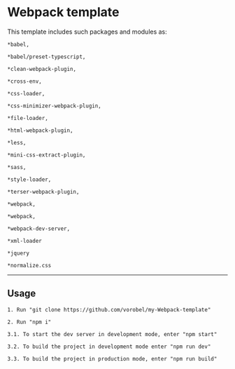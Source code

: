 # Webpack template

This template includes such packages and modules as:    

    *babel,
    
    *babel/preset-typescript,
    
    *clean-webpack-plugin,
    
    *cross-env,
    
    *css-loader,
    
    *css-minimizer-webpack-plugin,
    
    *file-loader,
    
    *html-webpack-plugin,
    
    *less,
    
    *mini-css-extract-plugin,
    
    *sass,
    
    *style-loader,
    
    *terser-webpack-plugin,
    
    *webpack,
    
    *webpack,
    
    *webpack-dev-server,
    
    *xml-loader
    
    *jquery
    
    *normalize.css
    

***

## Usage


    1. Run "git clone https://github.com/vorobel/my-Webpack-template"
    
    2. Run "npm i"
    
    3.1. To start the dev server in development mode, enter "npm start"
    
    3.2. To build the project in development mode enter "npm run dev"
    
    3.3. To build the project in production mode, enter "npm run build"
